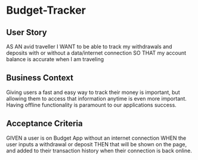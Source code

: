 # Budget-Tracker

## User Story
AS AN avid traveller
I WANT to be able to track my withdrawals and deposits with or without a data/internet connection
SO THAT my account balance is accurate when I am traveling
## Business Context 
Giving users a fast and easy way to track their money is important, but allowing them to access that information anytime is even more important. Having offline functionality is paramount to our applications success.
## Acceptance Criteria
GIVEN a user is on Budget App without an internet connection
WHEN the user inputs a withdrawal or deposit
THEN that will be shown on the page, and added to their transaction history when their connection is back online.